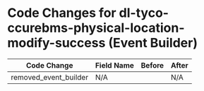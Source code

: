 # Code Changes for dl-tyco-ccurebms-physical-location-modify-success (Event Builder)

| Code Change | Field Name | Before | After |
|-------------|------------|--------|-------|
| removed_event_builder | N/A |  | N/A |